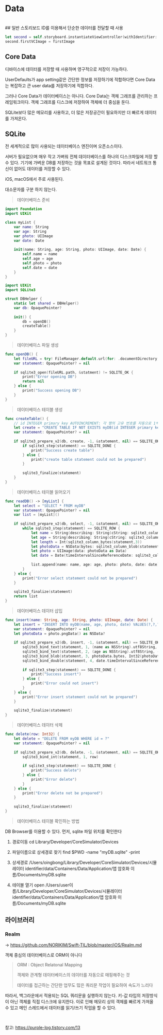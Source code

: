 # Data
<br>
## 일반
스토리보드 ID를 이용해서 단순한 데이터를 전달할 때 사용

```swift
let second = self.storyboard.instantiateViewController(withIdentifier: “second”) as! SecondViewController
second.firstVCImage = firstImage
```

## Core Data

디바이스에 데이터를 저장할 때 사용하며 영구적으로 저장이 가능하다.

UserDefaults가 app setting같은 간단한 정보를 저장하기에 적합하다면 Core Data는 복잡하고 큰 user data를 저장하기에 적합하다.

그러나 Core Data가 데이터베이스는 아니다. Core Data는 객체 그래프를 관리하는 프레임워크이다. 객체 그래프를 디스크에 저장하여 객체에 더 중심을 둔다.

SQLite보다 많은 메모리를 사용하고, 더 많은 저장공간이 필요하지만 더 빠르게 데이터를 가져온다.

## SQLite

전 세계적으로 많이 사용되는 데이터베이스 엔진이며 오픈소스이다.

서버가 필요없으며 매우 작고 가벼워 전체 데이터베이스를 하나의 디스크파일에 저장 할 수 있다. 기기에 가벼운 DB를 저장하는 것을 목표로 설계된 것이다. 따라서 네트워크 통신이 없어도 데이터를 저장할 수 있다.

iOS, macOS에서 주로 사용된다.

대소문자를 구분 하지 않는다.

> 데이터베이스 준비

```swift
import Foundation
import UIKit

class myList {
    var name: String
    var age: String
    var photo: UIImage
    var date: Date
    
    init(name: String, age: String, photo: UIImage, date: Date) {
        self.name = name
        self.age = age
        self.photo = photo
        self.date = date
    }
}
```

```swift
import UIKit
import SQLite3

struct DBHelper {
    static let shared = DBHelper()
    var db: OpaquePointer?
    
    init() {
        db = openDB()
        createTable()
    }
}
```
> 데이터베이스 파일 생성

```swift
func openDB() {
    let fileURL = try! FileManager.default.url(for: .documentDirectory, in: .userDomainMask, appropriateFor: nil, create: false).appendingPathComponent("myDB")
    var statement: OpaquePointer? = nil
    
    if sqlite3_open(fileURL.path, &statment) != SQLITE_OK {
        print("Error opening DB")
        return nil
    } else {
        print("Success opening DB")
    }
}
```
> 데이터베이스 테이블 생성

```swift
func createTable() {
    // id INTEGER primary key AUTOINCREMENT: 각 행의 고유 번호를 자동으로 1씩 증가해 붙여준다.
    let create = "CREATE TABLE IF NOT EXISTS myDB(id INTEGER primary key AUTOINCREMENT, name TEXT, age TEXT, photo BLOB, date TEXT)"
    var statement: OpaquePointer? = nil
    
    if sqlite3_prepare_v2(db, create, -1, &statement, nil) == SQLITE_OK {
        if sqlite3_step(statement) == SQLITE_DONE {
            print("Success create table")
        } else {
            print("create table statement could not be prepared")
        }
        
        sqlite3_finalize(statement)
    }
}
```

> 데이터베이스 테이블 읽어오기

```swift
func readDB() -> [myList] {
    let select = "SELECT * FROM myDB"
    var statement: OpaquePointer? = nil
    var list = [myList]()
    
    if sqlite3_prepare_v2(db, select, -1, &statement, nil) == SQLITE_OK {
        while sqlite3_step(statement) == SQLITE_ROW {
            let name = String(describing: String(cString: sqlite3_column_text(statement,1))) // 여기의 숫자 1은 읽어오는 순서를 말하며 id INTEGER primary key AUTOINCREMENT가 없다면 0부터 시작한다.
            let age = String(describing: String(cString: sqlite3_column_text(statement,2)))
            let length = Int(sqlite3_column_bytes(statement,3))
            let photoData = NSData(bytes: sqlite3_column_blob(statement,3), length: length)
            let photo = UIImage(data: photoData as Data)
            let date = Date(timeIntervalSinceReferenceDate: sqlite3_column_double(statement,4))
            
            list.append(name: name, age: age, photo: photo, date: date)
        }
    } else {
        print("Error select statement could not be prepared")
    }
    
    sqlite3_finalize(statement)
    return list
}            
```

> 데이터베이스 데이터 삽입

```swift
func insert(name: String, age: String, photo: UIImage, date: Date) {
    let insert = "INSERT INTO myDB(name, age, photo, date) VALUES(?,?,?,?)"
    var statement: OpaquePointer? = nil
    let photoData = photo.pngData() as NSData?
    
    if sqlite3_prepare_v2(db, insert, -1, &statement, nil) == SQLITE_OK {
        sqlite3_bind_text(statement, 1, (name as NSString).utf8String, -1, nil)
        sqlite3_bind_text(statement, 2, (age as NSString).utf8String, -1, nil)
        sqlite3_bind_blob(statement, 3, photoData.bytes, Int32(photoData.length), nil)
        sqlite3_bind_double(statement, 4, date.timeIntervalSinceReferenceDate)
        
        if sqlite3_step(statement) == SQLITE_DONE {
            print("Success insert")
        } else {
            print("Error could not insert")
        }
    } else {
        print("Error insert statement could not be prepared")
    }
    
    sqlite3_finalize(statement)
}
```

> 데이터베이스 데이터 삭제

```swift
func delete(row: Int32) { 
    let delete = "DELETE FROM myDB WHERE id = ?"
    var statement: OpaquePointer? = nil
    
    if sqlite3_prepare_v2(db, delete, -1, &statement, nil) == SQLITE_OK {
        sqlite3_bind_int(statement, 1, row)
        
        if sqlite3_step(statement) == SQLITE_DONE {
            print("Success delete")
        } else {
            print("Error delete")
        }
    } else {
        print("Error delete not be prepared")
    }
    
    sqlite3_finalize(statement)
}
```
 
 > 데이터베이스 테이블 확인하는 방법
 
 DB Browser를 이용할 수 있다.
 먼저, sqlite 파일 위치를 확인한다
 
 1. 경로이동 cd Library/Developer/CoreSimulator/Devices
 
 2. 파일이름으로 상세경로 찾기 find $PWD -name "myDB.sqlite" -print
 
 3. 상세경로 /Users/oingbong/Library/Developer/CoreSimulator/Devices/시뮬레이터 identifier/data/Containers/Data/Application/앱 암호화 이름/Documents/myDB.sqlite
 
 4. 테이블 열기 open /Users/user이름/Library/Developer/CoreSimulator/Devices/시뮬레이터 identifier/data/Containers/Data/Application/앱 암호화 이름/Documents/myDB.sqlite
 


## 라이브러리

### Realm

-> https://github.com/NORIKIM/Swift-TIL/blob/master/iOS/Realm.md

객체 중심의 데이터베이스로 ORM이 아니다

> ORM : Object Relatonal Mapping
>
> 객체와 관계형 데이터베이스의 데이터를 자동으로 매핑해주는 것
>
> 데이터를 접근하는 간단한 업무도 많은 쿼리문 작업이 필요하여 속도가 느리다

따라서, 백그라운에서 적용되는 SQL 쿼리문을 실행하지 않는다. 키-값 타입의 저장방식이 아닌 객체를 직접 디스크에 유지한다. 이로 인해 메모리 상의 객체를 빠르게 가져올 수 있고 메인 스레드에서 데이터를 읽기/쓰기 작업을 할 수 있다.

<br>

참고: https://purple-log.tistory.com/13